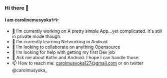 ### Hi there 👋

#### I am carolinemusyoka✨✨ 

- 🔭 I’m currently working on A pretty simple App...yet complicated. It's still in private mode though.
- 🌱 I’m currently learning Networking in Android
- 👯 I’m looking to collaborate on anything Opensource
- 🤔 I’m looking for help with getting my first Dev job
- 💬 Ask me about Kotlin and Android. I hope I can handle those.
- 📫 How to reach me: carolmusyoka127@gmail.com or on twitter @carolmusyoka_



